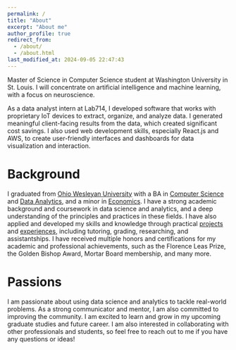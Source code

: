 ```yaml
---
permalink: /
title: "About"
excerpt: "About me"
author_profile: true
redirect_from:
  - /about/
  - /about.html
last_modified_at: 2024-09-05 22:47:43
---
```


Master of Science in Computer Science student at Washington University in St. Louis. I will concentrate on artificial intelligence and machine learning, with a focus on neuroscience.

As a data analyst intern at Lab714, I developed software that works with proprietary IoT devices to extract, organize, and analyze data. I generated meaningful client-facing results from the data, which created significant cost savings. I also used web development skills, especially React.js and AWS, to create user-friendly interfaces and dashboards for data visualization and interaction.

# Background

I graduated from [Ohio Wesleyan University](https://www.owu.edu/) with a BA in [Computer Science](https://www.owu.edu/academics/departments-programs/department-of-mathematics-and-computer-science/computer-science-general-major/) and [Data Analytics](https://www.owu.edu/academics/departments-programs/data-analytics-program/data-analytics-major/), and a minor in [Economics](https://www.owu.edu/academics/departments-programs/economics-and-business-department/minors/#:~:text=More%20Information-,Economics%20Minor,-Economics%20is%20a). I have a strong academic background and coursework in data science and analytics, and a deep understanding of the principles and practices in these fields. I have also applied and developed my skills and knowledge through practical [projects](https://aadarsha2002.github.io/projects/) and [experiences](https://aadarsha2002.github.io/cv/), including tutoring, grading, researching, and assistantships. I have received multiple honors and certifications for my academic and professional achievements, such as the Florence Leas Prize, the Golden Bishop Award, Mortar Board membership, and many more.

# Passions

I am passionate about using data science and analytics to tackle real-world problems. As a strong communicator and mentor, I am also committed to improving the community. I am excited to learn and grow in my upcoming graduate studies and future career. I am also interested in collaborating with other professionals and students, so feel free to reach out to me if you have any questions or ideas!